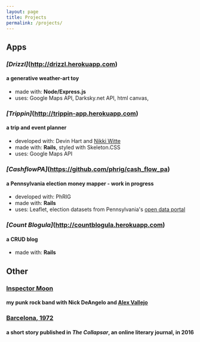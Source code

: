 ```yaml
---
layout: page
title: Projects
permalink: /projects/
---
```


## Apps

### *[Drizzl]*(http://drizzl.herokuapp.com)
#### a generative weather-art toy
  * made with: **Node/Express.js**
  * uses: Google Maps API, Darksky.net API, html canvas,

### *[Trippin]*(http://trippin-app.herokuapp.com)
#### a trip and event planner
  * developed with: Devin Hart and [Nikki Witte](https://nwitte4.github.io/)
  * made with: **Rails**, styled with Skeleton.CSS
  * uses: Google Maps API

### *[CashflowPA]*(https://github.com/phrig/cash_flow_pa)
#### a Pennsylvania election money mapper - work in progress
  * developed with: PhRIG
  * made with: **Rails**
  * uses: Leaflet, election datasets from Pennsylvania's [open data portal](https://data.pa.gov/)

### *[Count Blogula]*(http://countblogula.herokuapp.com)
#### a CRUD blog
  * made with: **Rails**

## Other

### [Inspector Moon](http://inspectormoon.bandcamp.com)
#### my punk rock band with Nick DeAngelo and [Alex Vallejo](http://desperate.horse/)

### [Barcelona, 1972](https://thecollapsar.org/the-collapsar-archive/2016/02/19/barcelona-1972-by-sandro-braidotti)
#### a short story published in *The Collapsar*, an online literary journal, in 2016
